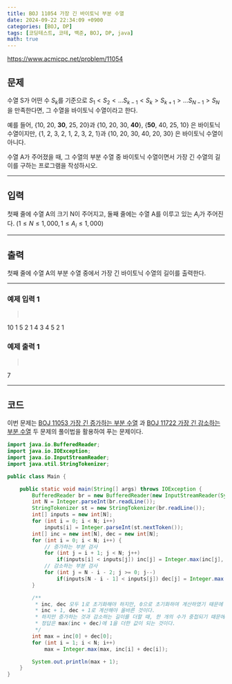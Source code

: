 ```yaml
---
title: BOJ 11054 가장 긴 바이토닉 부분 수열
date: 2024-09-22 22:34:09 +0900
categories: [BOJ, DP]
tags: [코딩테스트, 코테, 백준, BOJ, DP, java]
math: true
---
```


<https://www.acmicpc.net/problem/11054>

## 문제
수열 S가 어떤 수 $S_k$를 기준으로 $S_1 < S_2 < ... S_{k-1} < S_k > S_{k+1} > ... S_{N-1} > S_N$을 만족한다면, 그 수열을 바이토닉 수열이라고 한다.

예를 들어, {10, 20, **30**, 25, 20}과 {10, 20, 30, **40**}, {**50**, 40, 25, 10} 은 바이토닉 수열이지만, {1, 2, 3, 2, 1, 2, 3, 2, 1}과 {10, 20, 30, 40, 20, 30} 은 바이토닉 수열이 아니다.

수열 A가 주어졌을 때, 그 수열의 부분 수열 중 바이토닉 수열이면서 가장 긴 수열의 길이를 구하는 프로그램을 작성하시오.

---
## 입력
첫째 줄에 수열 A의 크기 N이 주어지고, 둘째 줄에는 수열 A를 이루고 있는 $A_i$가 주어진다. $(1 ≤ N ≤ 1,000, 1 ≤ A_i ≤ 1,000)$

---
## 출력
첫째 줄에 수열 A의 부분 수열 중에서 가장 긴 바이토닉 수열의 길이를 출력한다.

---
### 예제 입력 1
> <pre>
10
1 5 2 1 4 3 4 5 2 1
> </pre>

### 예제 출력 1
> <pre>
7
> </pre>

---
## 코드

이번 문제는 [BOJ 11053 가장 긴 증가하는 부분 수열](/posts/BOJ-11053) 과 [BOJ 11722 가장 긴 감소하는 부분 수열](/posts/BOJ-11722) 두 문제의 풀이법을 활용하여 푸는 문제이다.

```java
import java.io.BufferedReader;
import java.io.IOException;
import java.io.InputStreamReader;
import java.util.StringTokenizer;

public class Main {

    public static void main(String[] args) throws IOException {
        BufferedReader br = new BufferedReader(new InputStreamReader(System.in));
        int N = Integer.parseInt(br.readLine());
        StringTokenizer st = new StringTokenizer(br.readLine());
        int[] inputs = new int[N];
        for (int i = 0; i < N; i++)
            inputs[i] = Integer.parseInt(st.nextToken());
        int[] inc = new int[N], dec = new int[N];
        for (int i = 0; i < N; i++) {
            // 증가하는 부분 검사
            for (int j = i + 1; j < N; j++)
                if(inputs[i] < inputs[j]) inc[j] = Integer.max(inc[j], inc[i] + 1);
            // 감소하는 부분 검사
            for (int j = N - i - 2; j >= 0; j--)
                if(inputs[N - i - 1] < inputs[j]) dec[j] = Integer.max(dec[j], dec[N - i - 1] + 1);
        }

        /**
         * inc, dec 모두 1로 초기화해야 하지만, 0으로 초기화하여 계산하였기 때문에
         * inc + 1, dec + 1로 계산해야 올바른 것이다.
         * 하지만 증가하는 것과 감소하는 길이를 더할 때, 한 개의 수가 중첩되기 때문에
         * 정답은 max(inc + dec)에 1을 더한 값이 되는 것이다.
         */
        int max = inc[0] + dec[0];
        for (int i = 1; i < N; i++)
            max = Integer.max(max, inc[i] + dec[i]);

        System.out.println(max + 1);
    }
}
```
